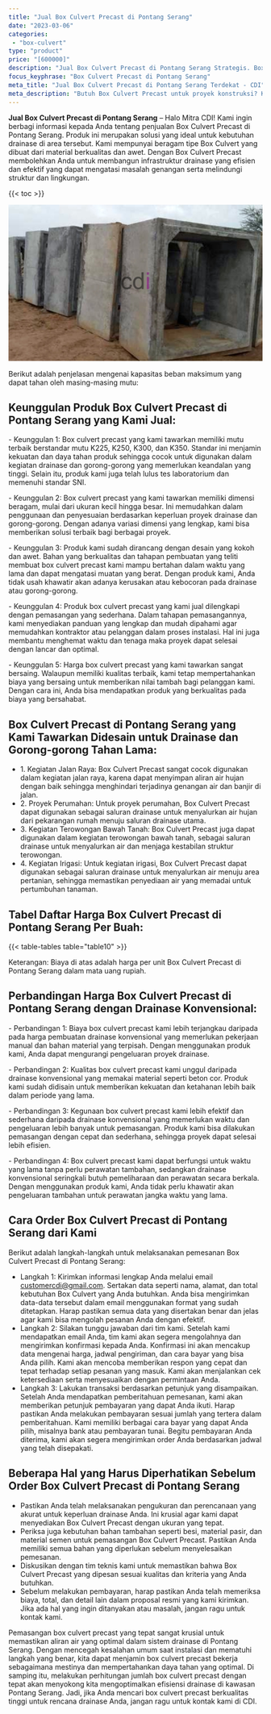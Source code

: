 ```yaml
---
title: "Jual Box Culvert Precast di Pontang Serang"
date: "2023-03-06"
categories:
 - "box-culvert"
type: "product"
price: "[600000]"
description: "Jual Box Culvert Precast di Pontang Serang Strategis. Box Culvert Precast ini menjadi solusi utama dalam proyek pembangunan sebagai bahan infrastruktur yang handal dan berkualitas tinggi. Segera dapatkan informasi detail."
focus_keyphrase: "Box Culvert Precast di Pontang Serang"
meta_title: "Jual Box Culvert Precast di Pontang Serang Terdekat - CDI"
meta_description: "Butuh Box Culvert Precast untuk proyek konstruksi? Kami adalah solusi tepat dengan solusi terbaik. Dapatkan informasi sekarang."
---
```


**Jual Box Culvert Precast di Pontang Serang** – Halo Mitra CDI! Kami ingin berbagi informasi kepada Anda tentang penjualan Box Culvert Precast di Pontang Serang. Produk ini merupakan solusi yang ideal untuk kebutuhan drainase di area tersebut. Kami mempunyai beragam tipe Box Culvert yang dibuat dari material berkualitas dan awet. Dengan Box Culvert Precast membolehkan Anda untuk membangun infrastruktur drainase yang efisien dan efektif yang dapat mengatasi masalah genangan serta melindungi struktur dan lingkungan.

{{< toc >}}

![Jual Box Culvert Precast di Pontang Serang](/images/box-culvert/box-culvert-28.jpg)

Berikut adalah penjelasan mengenai kapasitas beban maksimum yang dapat tahan oleh masing-masing mutu: 

## Keunggulan Produk Box Culvert Precast di Pontang Serang yang Kami Jual:

\- Keunggulan 1: Box culvert precast yang kami tawarkan memiliki mutu terbaik berstandar mutu K225, K250, K300, dan K350. Standar ini menjamin kekuatan dan daya tahan produk sehingga cocok untuk digunakan dalam kegiatan drainase dan gorong-gorong yang memerlukan keandalan yang tinggi. Selain itu, produk kami juga telah lulus tes laboratorium dan memenuhi standar SNI.

\- Keunggulan 2: Box culvert precast yang kami tawarkan memiliki dimensi beragam, mulai dari ukuran kecil hingga besar. Ini memudahkan dalam penggunaan dan penyesuaian berdasarkan keperluan proyek drainase dan gorong-gorong. Dengan adanya variasi dimensi yang lengkap, kami bisa memberikan solusi terbaik bagi berbagai proyek.

\- Keunggulan 3: Produk kami sudah dirancang dengan desain yang kokoh dan awet. Bahan yang berkualitas dan tahapan pembuatan yang teliti membuat box culvert precast kami mampu bertahan dalam waktu yang lama dan dapat mengatasi muatan yang berat. Dengan produk kami, Anda tidak usah khawatir akan adanya kerusakan atau kebocoran pada drainase atau gorong-gorong.

\- Keunggulan 4: Produk box culvert precast yang kami jual dilengkapi dengan pemasangan yang sederhana. Dalam tahapan pemasangannya, kami menyediakan panduan yang lengkap dan mudah dipahami agar memudahkan kontraktor atau pelanggan dalam proses instalasi. Hal ini juga membantu menghemat waktu dan tenaga maka proyek dapat selesai dengan lancar dan optimal.

\- Keunggulan 5: Harga box culvert precast yang kami tawarkan sangat bersaing. Walaupun memiliki kualitas terbaik, kami tetap mempertahankan biaya yang bersaing untuk memberikan nilai tambah bagi pelanggan kami. Dengan cara ini, Anda bisa mendapatkan produk yang berkualitas pada biaya yang bersahabat.

## Box Culvert Precast di Pontang Serang yang Kami Tawarkan Didesain untuk Drainase dan Gorong-gorong Tahan Lama:

*   1\. Kegiatan Jalan Raya: Box Culvert Precast sangat cocok digunakan dalam kegiatan jalan raya, karena dapat menyimpan aliran air hujan dengan baik sehingga menghindari terjadinya genangan air dan banjir di jalan.
*   2\. Proyek Perumahan: Untuk proyek perumahan, Box Culvert Precast dapat digunakan sebagai saluran drainase untuk menyalurkan air hujan dari pekarangan rumah menuju saluran drainase utama.
*   3\. Kegiatan Terowongan Bawah Tanah: Box Culvert Precast juga dapat digunakan dalam kegiatan terowongan bawah tanah, sebagai saluran drainase untuk menyalurkan air dan menjaga kestabilan struktur terowongan.
*   4\. Kegiatan Irigasi: Untuk kegiatan irigasi, Box Culvert Precast dapat digunakan sebagai saluran drainase untuk menyalurkan air menuju area pertanian, sehingga memastikan penyediaan air yang memadai untuk pertumbuhan tanaman.

## Tabel Daftar Harga Box Culvert Precast di Pontang Serang Per Buah:

{{< table-tables table="table10" >}}

Keterangan: Biaya di atas adalah harga per unit Box Culvert Precast di Pontang Serang dalam mata uang rupiah.

## Perbandingan Harga Box Culvert Precast di Pontang Serang dengan Drainase Konvensional:

\- Perbandingan 1: Biaya box culvert precast kami lebih terjangkau daripada pada harga pembuatan drainase konvensional yang memerlukan pekerjaan manual dan bahan material yang terpisah. Dengan menggunakan produk kami, Anda dapat mengurangi pengeluaran proyek drainase.

\- Perbandingan 2: Kualitas box culvert precast kami unggul daripada drainase konvensional yang memakai material seperti beton cor. Produk kami sudah didisain untuk memberikan kekuatan dan ketahanan lebih baik dalam periode yang lama.

\- Perbandingan 3: Kegunaan box culvert precast kami lebih efektif dan sederhana daripada drainase konvensional yang memerlukan waktu dan pengeluaran lebih banyak untuk pemasangan. Produk kami bisa dilakukan pemasangan dengan cepat dan sederhana, sehingga proyek dapat selesai lebih efisien.

\- Perbandingan 4: Box culvert precast kami dapat berfungsi untuk waktu yang lama tanpa perlu perawatan tambahan, sedangkan drainase konvensional seringkali butuh pemeliharaan dan perawatan secara berkala. Dengan menggunakan produk kami, Anda tidak perlu khawatir akan pengeluaran tambahan untuk perawatan jangka waktu yang lama.

## Cara Order Box Culvert Precast di Pontang Serang dari Kami

Berikut adalah langkah-langkah untuk melaksanakan pemesanan Box Culvert Precast di Pontang Serang:

*   Langkah 1: Kirimkan informasi lengkap Anda melalui email customercdi@gmail.com. Sertakan data seperti nama, alamat, dan total kebutuhan Box Culvert yang Anda butuhkan.
Anda bisa mengirimkan data-data tersebut dalam email menggunakan format yang sudah ditetapkan. Harap pastikan semua data yang disertakan benar dan jelas agar kami bisa mengolah pesanan Anda dengan efektif.
*   Langkah 2: Silakan tunggu jawaban dari tim kami. Setelah kami mendapatkan email Anda, tim kami akan segera mengolahnya dan mengirimkan konfirmasi kepada Anda. Konfirmasi ini akan mencakup data mengenai harga, jadwal pengiriman, dan cara bayar yang bisa Anda pilih.
Kami akan mencoba memberikan respon yang cepat dan tepat terhadap setiap pesanan yang masuk. Kami akan menjalankan cek ketersediaan serta menyesuaikan dengan permintaan Anda.
*   Langkah 3: Lakukan transaksi berdasarkan petunjuk yang disampaikan. Setelah Anda mendapatkan pemberitahuan pemesanan, kami akan memberikan petunjuk pembayaran yang dapat Anda ikuti. Harap pastikan Anda melakukan pembayaran sesuai jumlah yang tertera dalam pemberitahuan.
Kami memiliki berbagai cara bayar yang dapat Anda pilih, misalnya bank atau pembayaran tunai. Begitu pembayaran Anda diterima, kami akan segera mengirimkan order Anda berdasarkan jadwal yang telah disepakati.

## Beberapa Hal yang Harus Diperhatikan Sebelum Order Box Culvert Precast di Pontang Serang

*   Pastikan Anda telah melaksanakan pengukuran dan perencanaan yang akurat untuk keperluan drainase Anda. Ini krusial agar kami dapat menyediakan Box Culvert Precast dengan ukuran yang tepat.
*   Periksa juga kebutuhan bahan tambahan seperti besi, material pasir, dan material semen untuk pemasangan Box Culvert Precast. Pastikan Anda memiliki semua bahan yang diperlukan sebelum menyelesaikan pemesanan.
*   Diskusikan dengan tim teknis kami untuk memastikan bahwa Box Culvert Precast yang dipesan sesuai kualitas dan kriteria yang Anda butuhkan.
*   Sebelum melakukan pembayaran, harap pastikan Anda telah memeriksa biaya, total, dan detail lain dalam proposal resmi yang kami kirimkan. Jika ada hal yang ingin ditanyakan atau masalah, jangan ragu untuk kontak kami.

Pemasangan box culvert precast yang tepat sangat krusial untuk memastikan aliran air yang optimal dalam sistem drainase di Pontang Serang. Dengan mencegah kesalahan umum saat instalasi dan mematuhi langkah yang benar, kita dapat menjamin box culvert precast bekerja sebagaimana mestinya dan mempertahankan daya tahan yang optimal. Di samping itu, melakukan perhitungan jumlah box culvert precast dengan tepat akan menyokong kita mengoptimalkan efisiensi drainase di kawasan Pontang Serang. Jadi, jika Anda mencari box culvert precast berkualitas tinggi untuk rencana drainase Anda, jangan ragu untuk kontak kami di CDI.